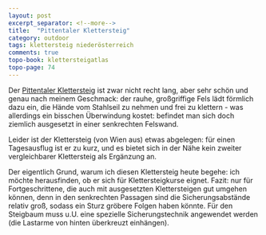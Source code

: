 ```yaml
---
layout: post
excerpt_separator: <!--more-->
title:  "Pittentaler Klettersteig"
category: outdoor
tags: klettersteig niederösterreich
comments: true
topo-book: klettersteigatlas
topo-page: 74
---
```

Der [Pittentaler Klettersteig](http://www.bergsteigen.com/klettersteig/niederoesterreich/bucklige-welt/pittentaler-klettersteig) ist zwar nicht recht lang, aber sehr schön und genau nach meinem Geschmack: der rauhe, großgriffige Fels lädt förmlich dazu ein, die Hände vom Stahlseil zu nehmen und frei zu klettern - was allerdings ein bisschen Überwindung kostet: befindet man sich doch ziemlich ausgesetzt in einer senkrechten Felswand.

<!--more-->

Leider ist der Klettersteig (von Wien aus) etwas abgelegen: für einen Tagesausflug ist er zu kurz, und es bietet sich in der Nähe kein zweiter vergleichbarer Klettersteig als Ergänzung an.

Der eigentlich Grund, warum ich diesen Klettersteig heute begehe: ich möchte herausfinden, ob er sich für Klettersteigkurse eignet. Fazit: nur für Fortgeschrittene, die auch mit ausgesetzten Klettersteigen gut umgehen können, denn in den senkrechten Passagen sind die Sicherungsabstände relativ groß, sodass ein Sturz gröbere Folgen haben könnte. Für den Steigbaum muss u.U. eine spezielle Sicherungstechnik angewendet werden (die Lastarme von hinten überkreuzt einhängen).
